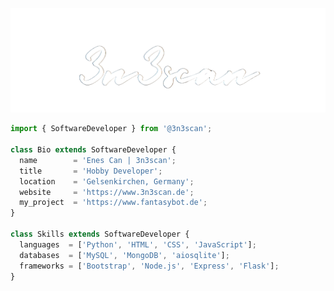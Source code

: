 <p align="center">
  <a href="https://github.com/3n3scan" target="_blank">
    <img src="https://raw.githubusercontent.com/3n3scan/3n3scan/main/eno.png" alt="3n3scan's Github Profile" title="3n3scan's Github Profile" />
  </a>
</p>

```js
import { SoftwareDeveloper } from '@3n3scan';

class Bio extends SoftwareDeveloper {
  name        = 'Enes Can | 3n3scan';
  title       = 'Hobby Developer';
  location    = 'Gelsenkirchen, Germany';
  website     = 'https://www.3n3scan.de';
  my_project  = 'https://www.fantasybot.de';
}

class Skills extends SoftwareDeveloper {
  languages  = ['Python', 'HTML', 'CSS', 'JavaScript'];
  databases  = ['MySQL', 'MongoDB', 'aiosqlite'];
  frameworks = ['Bootstrap', 'Node.js', 'Express', 'Flask'];
}
```

